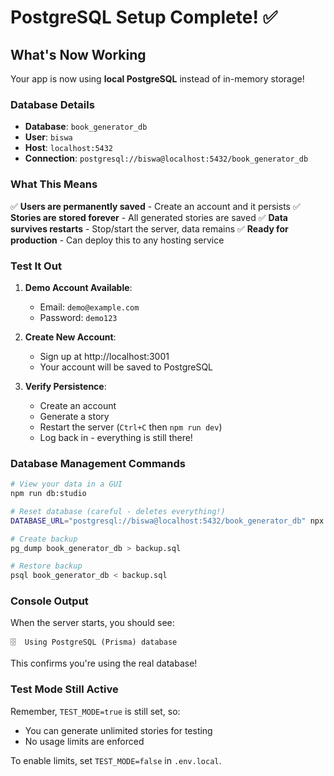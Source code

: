 # PostgreSQL Setup Complete! ✅

## What's Now Working

Your app is now using **local PostgreSQL** instead of in-memory storage!

### Database Details
- **Database**: `book_generator_db`
- **User**: `biswa`
- **Host**: `localhost:5432`
- **Connection**: `postgresql://biswa@localhost:5432/book_generator_db`

### What This Means

✅ **Users are permanently saved** - Create an account and it persists
✅ **Stories are stored forever** - All generated stories are saved
✅ **Data survives restarts** - Stop/start the server, data remains
✅ **Ready for production** - Can deploy this to any hosting service

### Test It Out

1. **Demo Account Available**:
   - Email: `demo@example.com`
   - Password: `demo123`

2. **Create New Account**:
   - Sign up at http://localhost:3001
   - Your account will be saved to PostgreSQL

3. **Verify Persistence**:
   - Create an account
   - Generate a story
   - Restart the server (`Ctrl+C` then `npm run dev`)
   - Log back in - everything is still there!

### Database Management Commands

```bash
# View your data in a GUI
npm run db:studio

# Reset database (careful - deletes everything!)
DATABASE_URL="postgresql://biswa@localhost:5432/book_generator_db" npx prisma db push --force-reset

# Create backup
pg_dump book_generator_db > backup.sql

# Restore backup
psql book_generator_db < backup.sql
```

### Console Output

When the server starts, you should see:
```
🗄️  Using PostgreSQL (Prisma) database
```

This confirms you're using the real database!

### Test Mode Still Active

Remember, `TEST_MODE=true` is still set, so:
- You can generate unlimited stories for testing
- No usage limits are enforced

To enable limits, set `TEST_MODE=false` in `.env.local`.